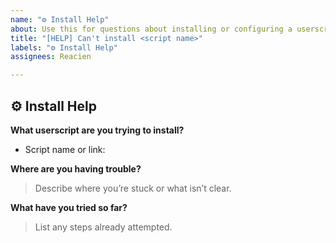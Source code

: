 ```yaml
---
name: "⚙️ Install Help"
about: Use this for questions about installing or configuring a userscript.
title: "[HELP] Can't install <script name>"
labels: "⚙️ Install Help"
assignees: Reacien

---
```


## ⚙️ Install Help

**What userscript are you trying to install?**  
- Script name or link:

**Where are you having trouble?**  
> Describe where you’re stuck or what isn’t clear.

**What have you tried so far?**  
> List any steps already attempted.

